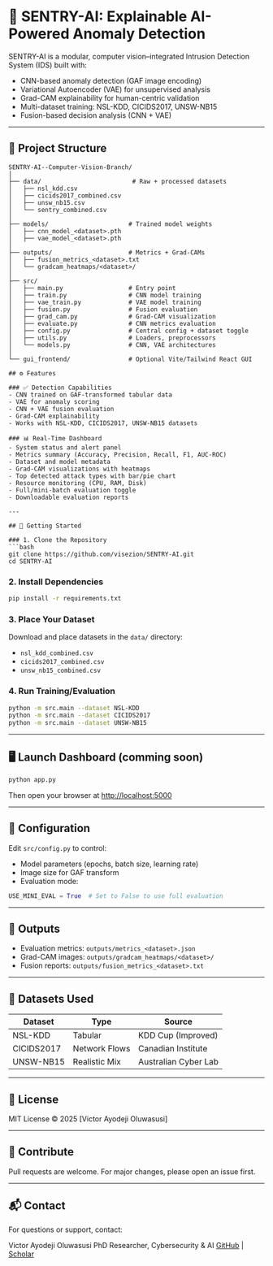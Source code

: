 # 🧠 SENTRY-AI: Explainable AI-Powered Anomaly Detection

SENTRY-AI is a modular, computer vision–integrated Intrusion Detection System (IDS) built with:

* CNN-based anomaly detection (GAF image encoding)
* Variational Autoencoder (VAE) for unsupervised analysis
* Grad-CAM explainability for human-centric validation
* Multi-dataset training: NSL-KDD, CICIDS2017, UNSW-NB15
* Fusion-based decision analysis (CNN + VAE)

---

## 📁 Project Structure

```
SENTRY-AI--Computer-Vision-Branch/
│
├── data/                         # Raw + processed datasets
│   ├── nsl_kdd.csv
│   ├── cicids2017_combined.csv
│   ├── unsw_nb15.csv
│   └── sentry_combined.csv
│
├── models/                      # Trained model weights
│   ├── cnn_model_<dataset>.pth
│   ├── vae_model_<dataset>.pth
│
├── outputs/                     # Metrics + Grad-CAMs
│   ├── fusion_metrics_<dataset>.txt
│   └── gradcam_heatmaps/<dataset>/
│
├── src/
│   ├── main.py                  # Entry point
│   ├── train.py                 # CNN model training
│   ├── vae_train.py             # VAE model training
│   ├── fusion.py                # Fusion evaluation
│   ├── grad_cam.py              # Grad-CAM visualization
│   ├── evaluate.py              # CNN metrics evaluation
│   ├── config.py                # Central config + dataset toggle
│   ├── utils.py                 # Loaders, preprocessors
│   └── models.py                # CNN, VAE architectures
│
└── gui_frontend/                # Optional Vite/Tailwind React GUI

## ⚙️ Features

### ✅ Detection Capabilities
- CNN trained on GAF-transformed tabular data
- VAE for anomaly scoring
- CNN + VAE fusion evaluation
- Grad-CAM explainability
- Works with NSL-KDD, CICIDS2017, UNSW-NB15 datasets

### 📊 Real-Time Dashboard
- System status and alert panel
- Metrics summary (Accuracy, Precision, Recall, F1, AUC-ROC)
- Dataset and model metadata
- Grad-CAM visualizations with heatmaps
- Top detected attack types with bar/pie chart
- Resource monitoring (CPU, RAM, Disk)
- Full/mini-batch evaluation toggle
- Downloadable evaluation reports

---

## 🚀 Getting Started

### 1. Clone the Repository
```bash
git clone https://github.com/visezion/SENTRY-AI.git
cd SENTRY-AI
````

### 2. Install Dependencies

```bash
pip install -r requirements.txt
```

### 3. Place Your Dataset

Download and place datasets in the `data/` directory:

* `nsl_kdd_combined.csv`
* `cicids2017_combined.csv`
* `unsw_nb15_combined.csv`

### 4. Run Training/Evaluation

```bash
python -m src.main --dataset NSL-KDD
python -m src.main --dataset CICIDS2017
python -m src.main --dataset UNSW-NB15
```

---

## 🖥️ Launch Dashboard (comming soon)

```bash
python app.py
```

Then open your browser at [http://localhost:5000](http://localhost:5000)

---

## 🔧 Configuration

Edit `src/config.py` to control:

* Model parameters (epochs, batch size, learning rate)
* Image size for GAF transform
* Evaluation mode:

```python
USE_MINI_EVAL = True  # Set to False to use full evaluation
```

---

## 📄 Outputs

* Evaluation metrics: `outputs/metrics_<dataset>.json`
* Grad-CAM images: `outputs/gradcam_heatmaps/<dataset>/`
* Fusion reports: `outputs/fusion_metrics_<dataset>.txt`

---

## 🧪 Datasets Used

| Dataset    | Type          | Source               |
| ---------- | ------------- | -------------------- |
| NSL-KDD    | Tabular       | KDD Cup (Improved)   |
| CICIDS2017 | Network Flows | Canadian Institute   |
| UNSW-NB15  | Realistic Mix | Australian Cyber Lab |

---

## 📜 License

MIT License © 2025 \[Victor Ayodeji Oluwasusi]

---

## 🤝 Contribute

Pull requests are welcome. For major changes, please open an issue first.

---

## 📬 Contact

For questions or support, contact:

Victor Ayodeji Oluwasusi
PhD Researcher, Cybersecurity & AI
[GitHub](https://github.com/visezion) | [Scholar](https://scholar.google.com/citations?user=eeexwhIAAAAJ)
